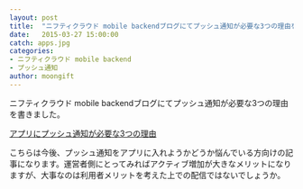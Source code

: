 ```yaml
---
layout: post
title:  "ニフティクラウド mobile backendブログにてプッシュ通知が必要な3つの理由を書きました"
date:   2015-03-27 15:00:00
catch: apps.jpg
categories:
- ニフティクラウド mobile backend
- プッシュ通知
author: moongift
---
```


ニフティクラウド mobile backendブログにてプッシュ通知が必要な3つの理由を書きました。

[アプリにプッシュ通知が必要な3つの理由](http://blog.mb.cloud.nifty.com/?p=2186)

こちらは今後、プッシュ通知をアプリに入れようかどうか悩んでいる方向けの記事になります。運営者側にとってみればアクティブ増加が大きなメリットになりますが、大事なのは利用者メリットを考えた上での配信ではないでしょうか。


